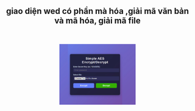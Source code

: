 
<h2 align="center">
   giao diện wed có phần mà hóa ,giải mã văn bản và mã hóa, giải mã file
</h2>
<br>
<div align="center">
    <p align="center">
        <img src="AES.jpg" alt="WEB" width="200"/>
    </p>
</div>

